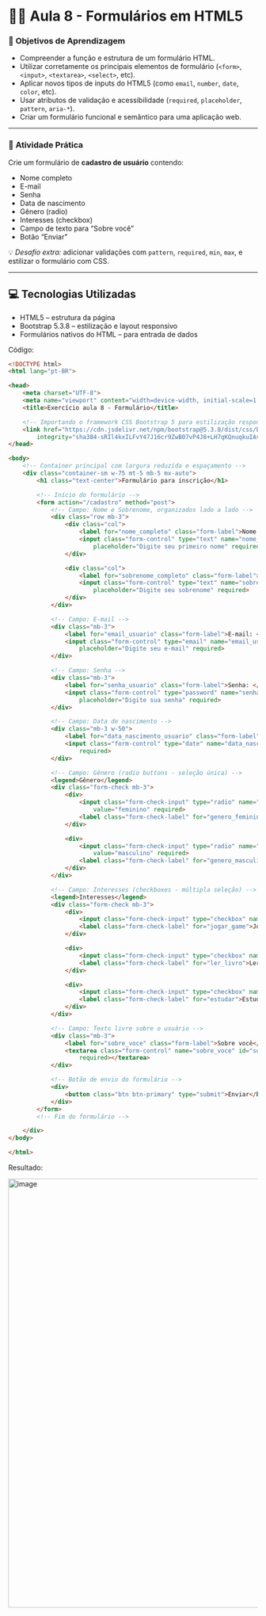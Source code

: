 # 🧑‍🏫 Aula 8 - **Formulários em HTML5**

### 🎯 **Objetivos de Aprendizagem**

* Compreender a função e estrutura de um formulário HTML.
* Utilizar corretamente os principais elementos de formulário (`<form>`, `<input>`, `<textarea>`, `<select>`, etc).
* Aplicar novos tipos de inputs do HTML5 (como `email`, `number`, `date`, `color`, etc).
* Usar atributos de validação e acessibilidade (`required`, `placeholder`, `pattern`, `aria-*`).
* Criar um formulário funcional e semântico para uma aplicação web.

---

### 🧠 **Atividade Prática**

Crie um formulário de **cadastro de usuário** contendo:

* Nome completo
* E-mail
* Senha
* Data de nascimento
* Gênero (radio)
* Interesses (checkbox)
* Campo de texto para “Sobre você”
* Botão “Enviar”

💡 *Desafio extra:* adicionar validações com `pattern`, `required`, `min`, `max`, e estilizar o formulário com CSS.

---

## 💻 Tecnologias Utilizadas
- HTML5 – estrutura da página
- Bootstrap 5.3.8 – estilização e layout responsivo
- Formulários nativos do HTML – para entrada de dados

Código:
```html
<!DOCTYPE html>
<html lang="pt-BR">

<head>
    <meta charset="UTF-8">
    <meta name="viewport" content="width=device-width, initial-scale=1.0">
    <title>Exercício aula 8 - Formulário</title>

    <!-- Importando o framework CSS Bootstrap 5 para estilização responsiva -->
    <link href="https://cdn.jsdelivr.net/npm/bootstrap@5.3.8/dist/css/bootstrap.min.css" rel="stylesheet"
        integrity="sha384-sRIl4kxILFvY47J16cr9ZwB07vP4J8+LH7qKQnuqkuIAvNWLzeN8tE5YBujZqJLB" crossorigin="anonymous">
</head>

<body>
    <!-- Container principal com largura reduzida e espaçamento -->
    <div class="container-sm w-75 mt-5 mb-5 mx-auto">
        <h1 class="text-center">Formulário para inscrição</h1>

        <!-- Início do formulário -->
        <form action="/cadastro" method="post">
            <!-- Campo: Nome e Sobrenome, organizados lado a lado -->
            <div class="row mb-3">
                <div class="col">
                    <label for="nome_completo" class="form-label">Nome: </label>
                    <input class="form-control" type="text" name="nome_completo" id="nome_completo"
                        placeholder="Digite seu primeiro nome" required>
                </div>

                <div class="col">
                    <label for="sobrenome_completo" class="form-label">Sobrenome: </label>
                    <input class="form-control" type="text" name="sobrenome_completo" id="sobrenome_completo"
                        placeholder="Digite seu sobrenome" required>
                </div>
            </div>

            <!-- Campo: E-mail -->
            <div class="mb-3">
                <label for="email_usuario" class="form-label">E-mail: </label>
                <input class="form-control" type="email" name="email_usuario" id="email_usuario"
                    placeholder="Digite seu e-mail" required>
            </div>

            <!-- Campo: Senha -->
            <div class="mb-3">
                <label for="senha_usuario" class="form-label">Senha: </label>
                <input class="form-control" type="password" name="senha_usuario" id="senha_usuario"
                    placeholder="Digite sua senha" required>
            </div>

            <!-- Campo: Data de nascimento -->
            <div class="mb-3 w-50">
                <label for="data_nascimento_usuario" class="form-label">Data de nascimento: </label>
                <input class="form-control" type="date" name="data_nascimento_usuario" id="data_nascimento_usuario"
                    required>
            </div>

            <!-- Campo: Gênero (radio buttons - seleção única) -->
            <legend>Gênero</legend>
            <div class="form-check mb-3">
                <div>
                    <input class="form-check-input" type="radio" name="genero_usuario" id="genero_feminino"
                        value="feminino" required>
                    <label class="form-check-label" for="genero_feminino">Feminino</label>
                </div>

                <div>
                    <input class="form-check-input" type="radio" name="genero_usuario" id="genero_masculino"
                        value="masculino" required>
                    <label class="form-check-label" for="genero_masculino">Masculino</label>
                </div>
            </div>

            <!-- Campo: Interesses (checkboxes - múltipla seleção) -->
            <legend>Interesses</legend>
            <div class="form-check mb-3">
                <div>
                    <input class="form-check-input" type="checkbox" name="interesses[]" id="jogar_game">
                    <label class="form-check-label" for="jogar_game">Jogar videogame</label>
                </div>

                <div>
                    <input class="form-check-input" type="checkbox" name="interesses[]" id="ler_livro">
                    <label class="form-check-label" for="ler_livro">Ler livros</label>
                </div>

                <div>
                    <input class="form-check-input" type="checkbox" name="interesses[]" id="estudar">
                    <label class="form-check-label" for="estudar">Estudar</label>
                </div>
            </div>

            <!-- Campo: Texto livre sobre o usuário -->
            <div class="mb-3">
                <label for="sobre_voce" class="form-label">Sobre você</label>
                <textarea class="form-control" name="sobre_voce" id="sobre_voce" placeholder="Digite aqui"
                    required></textarea>
            </div>

            <!-- Botão de envio do formulário -->
            <div>
                <button class="btn btn-primary" type="submit">Enviar</button>
            </div>
        </form>
        <!-- Fim do formulário -->

    </div>
</body>

</html>

```

Resultado:

<img width="700" height="866" alt="image" src="https://github.com/user-attachments/assets/58fc6dbc-f0ab-4f3f-880f-6d09fd3bab1d" />


